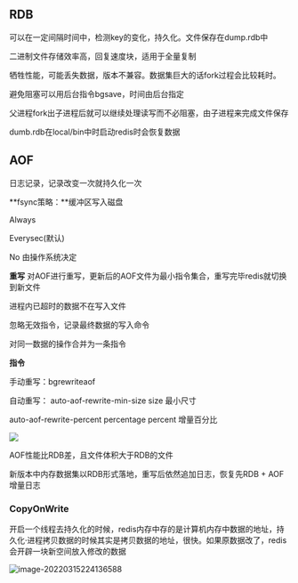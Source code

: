 ##  RDB

可以在一定间隔时间中，检测key的变化，持久化。文件保存在dump.rdb中

二进制文件存储效率高，回复速度块，适用于全量复制

牺牲性能，可能丢失数据，版本不兼容。数据集巨大的话fork过程会比较耗时。

避免阻塞可以用后台指令bgsave，时间由后台指定

父进程fork出子进程后就可以继续处理读写而不必阻塞，由子进程来完成文件保存

dumb.rdb在local/bin中时启动redis时会恢复数据

## AOF

日志记录，记录改变一次就持久化一次

**fsync策略：**缓冲区写入磁盘

Always

Everysec(默认)

No 由操作系统决定

**重写** 对AOF进行重写，更新后的AOF文件为最小指令集合，重写完毕redis就切换到新文件

进程内已超时的数据不在写入文件

忽略无效指令，记录最终数据的写入命令

对同一数据的操作合并为一条指令

**指令**

手动重写：bgrewriteaof

自动重写： auto-aof-rewrite-min-size size 最小尺寸

auto-aof-rewrite-percent percentage percent 增量百分比

![](E:\学习笔记\typora\img\redis.png)

AOF性能比RDB差，且文件体积大于RDB的文件

新版本中内存数据集以RDB形式落地，重写后依然追加日志，恢复先RDB + AOF增量日志

### CopyOnWrite

开启一个线程去持久化的时候，redis内存中存的是计算机内存中数据的地址，持久化·进程拷贝数据的时候其实是拷贝数据的地址，很快。如果原数据改了，redis会开辟一块新空间放入修改的数据

![image-20220315224136588](E:\学习笔记\typora\img\image-20220315224136588.png)